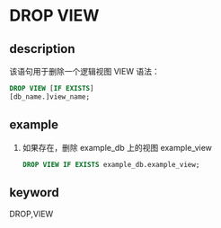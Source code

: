 # DROP VIEW

## description

该语句用于删除一个逻辑视图 VIEW
语法：

```sql
DROP VIEW [IF EXISTS]
[db_name.]view_name;
```

## example

1. 如果存在，删除 example_db 上的视图 example_view

    ```sql
    DROP VIEW IF EXISTS example_db.example_view;
    ```

## keyword

DROP,VIEW
